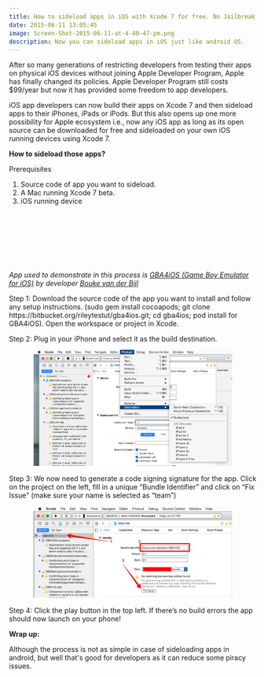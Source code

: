 ```yaml
---
title: How to sideload apps in iOS with Xcode 7 for free. No Jailbreak required.
date: 2015-06-11 13:05:45
image: Screen-Shot-2015-06-11-at-4-40-47-pm.png
description: Now you can sideload apps in iOS just like android OS.
---
```


<p class="intro"><span class="dropcap">A</span>fter so many generations of restricting developers from testing their apps on physical iOS devices without joining Apple Developer Program, Apple has finally changed its policies. Apple Developer Program still costs $99/year but now it has provided some freedom to app developers.</p>

<p>iOS app developers can now build their apps on Xcode 7 and then sideload apps to their iPhones, iPads or iPods. But this also opens up one more possibility for Apple ecosystem i.e., now any iOS app as long as its open source can be downloaded for free and sideloaded on your own iOS running devices using Xcode 7.</p>

<p style="font-weight: bold;">How to sideload those apps?</p>
<p>Prerequisites</p>
<ol>
 <li>Source code of app you want to sideload.</li>
 <li>A Mac running Xcode 7 beta.</li>
 <li>iOS running device</li>
</ol>
<!-- Google adsens -->
<div style="width: 85%; margin: 20px auto;">
  <script async src="//pagead2.googlesyndication.com/pagead/js/adsbygoogle.js"></script>
<!-- landscape ad -->
<ins class="adsbygoogle"
     style="display:inline-block;width:728px;height:90px"
     data-ad-client="ca-pub-7301436099802085"
     data-ad-slot="8539476256"></ins>
<script>
(adsbygoogle = window.adsbygoogle || []).push({});
</script>
   </div>
<p style="font-style: italic;">App used to demonstrate in this process is <a href="https://bitbucket.org/rileytestut/gba4ios">GBA4iOS (Game Boy Emulator for iOS)</a> by developer <a href="https://github.com/bouk">Bouke van der Bijl</a></p>
<p>Step 1: Download the source code of the app you want to install and follow any setup instructions. (sudo gem install cocoapods; git clone https://bitbucket.org/rileytestut/gba4ios.git; cd gba4ios; pod install for GBA4iOS). Open the workspace or project in Xcode.</p>

<p>Step 2: Plug in your iPhone and select it as the build destination.</p>
<div style="width: 80%; margin: 0px auto;"> <img src="/assets/blog-img/gba4ios-xcodeproj2015-06-0818-04-58.png"></div>

<p>Step 3: We now need to generate a code signing signature for the app. Click on the project on the left, fill in a unique “Bundle Identifier” and click on “Fix Issue” (make sure your name is selected as “team”)</p>
<div style="width: 80%; margin: 0px auto;"><img src="/assets/blog-img/GBA4iOS-xcodeproj-2B2015-06-08-2B18-06-55.png"></div>

<p>Step 4: Click the play button in the top left. If there’s no build errors the app should now launch on your phone!</p>
<p style="font-weight: bold;">Wrap up:</p>
<p>Although the process is not as simple in case of sideloading apps in android, but well that's good for developers as it can reduce some piracy issues.</p>

